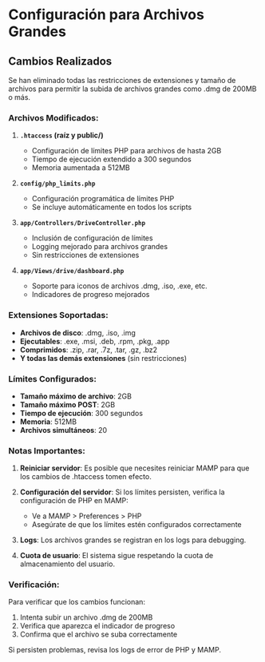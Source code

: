 # Configuración para Archivos Grandes

## Cambios Realizados

Se han eliminado todas las restricciones de extensiones y tamaño de archivos para permitir la subida de archivos grandes como .dmg de 200MB o más.

### Archivos Modificados:

1. **`.htaccess` (raíz y public/)**
   - Configuración de límites PHP para archivos de hasta 2GB
   - Tiempo de ejecución extendido a 300 segundos
   - Memoria aumentada a 512MB

2. **`config/php_limits.php`**
   - Configuración programática de límites PHP
   - Se incluye automáticamente en todos los scripts

3. **`app/Controllers/DriveController.php`**
   - Inclusión de configuración de límites
   - Logging mejorado para archivos grandes
   - Sin restricciones de extensiones

4. **`app/Views/drive/dashboard.php`**
   - Soporte para iconos de archivos .dmg, .iso, .exe, etc.
   - Indicadores de progreso mejorados

### Extensiones Soportadas:

- **Archivos de disco**: .dmg, .iso, .img
- **Ejecutables**: .exe, .msi, .deb, .rpm, .pkg, .app
- **Comprimidos**: .zip, .rar, .7z, .tar, .gz, .bz2
- **Y todas las demás extensiones** (sin restricciones)

### Límites Configurados:

- **Tamaño máximo de archivo**: 2GB
- **Tamaño máximo POST**: 2GB
- **Tiempo de ejecución**: 300 segundos
- **Memoria**: 512MB
- **Archivos simultáneos**: 20

### Notas Importantes:

1. **Reiniciar servidor**: Es posible que necesites reiniciar MAMP para que los cambios de .htaccess tomen efecto.

2. **Configuración del servidor**: Si los límites persisten, verifica la configuración de PHP en MAMP:
   - Ve a MAMP > Preferences > PHP
   - Asegúrate de que los límites estén configurados correctamente

3. **Logs**: Los archivos grandes se registran en los logs para debugging.

4. **Cuota de usuario**: El sistema sigue respetando la cuota de almacenamiento del usuario.

### Verificación:

Para verificar que los cambios funcionan:
1. Intenta subir un archivo .dmg de 200MB
2. Verifica que aparezca el indicador de progreso
3. Confirma que el archivo se suba correctamente

Si persisten problemas, revisa los logs de error de PHP y MAMP.
